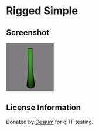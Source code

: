 # Rigged Simple
## Screenshot

![screenshot](screenshot/screenshot.gif)

## License Information

Donated by [Cesium](http://cesiumjs.org/) for glTF testing.